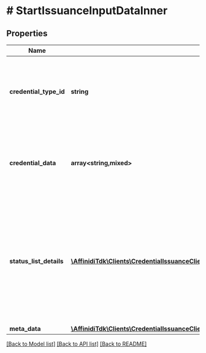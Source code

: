 # # StartIssuanceInputDataInner

## Properties

Name | Type | Description | Notes
------------ | ------------- | ------------- | -------------
**credential_type_id** | **string** | It is a String that identifies a Credential that is being requested to be issued. |
**credential_data** | **array<string,mixed>** | Object of data to be included in the issued credential ,should  match the credential type |
**status_list_details** | [**\AffinidiTdk\Clients\CredentialIssuanceClient\Model\StartIssuanceInputDataInnerStatusListDetailsInner[]**](StartIssuanceInputDataInnerStatusListDetailsInner.md) | Types of status lists to which the credential should be added once issued. If not provided or empty, the credential is not added to any of the status lists. | [optional]
**meta_data** | [**\AffinidiTdk\Clients\CredentialIssuanceClient\Model\StartIssuanceInputDataInnerMetaData**](StartIssuanceInputDataInnerMetaData.md) |  | [optional]

[[Back to Model list]](../../README.md#models) [[Back to API list]](../../README.md#endpoints) [[Back to README]](../../README.md)
